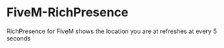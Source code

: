 # FiveM-RichPresence
RichPresence for FiveM shows the location you are at refreshes at every 5 seconds
